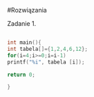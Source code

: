 #Rozwiązania

Zadanie 1.

```c

int main(){
int tabela[]={1,2,4,6,12};
for(i=4;i>=0;i=i-1)
printf("%i", tabela [i]);

return 0;

}
```
